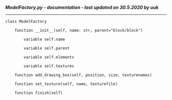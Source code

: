 ***ModelFactory.py - documentation - last updated on 30.5.2020 by uuk***
___

    class ModelFactory

        function __init__(self, name: str, parent="block/block")

            variable self.name

            variable self.parent

            variable self.elements

            variable self.textures

        function add_drawing_box(self, position, size, texturenames)

        function set_texture(self, name, texturefile)

        function finish(self)